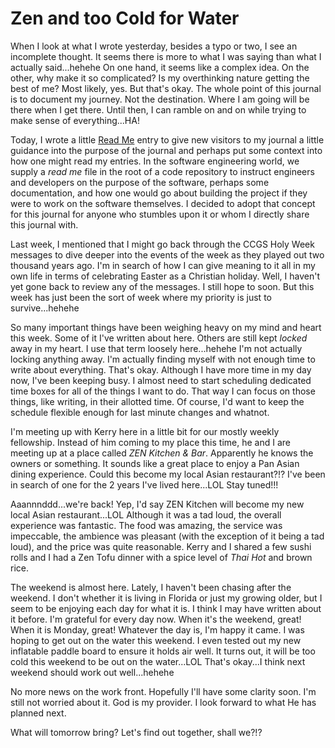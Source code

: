 # Zen and too Cold for Water

When I look at what I wrote yesterday, besides a typo or two, I see an incomplete thought. It seems there is more to what I was saying than what I actually said...hehehe On one hand, it seems like a complex idea. On the other, why make it so complicated? Is my overthinking nature getting the best of me? Most likely, yes. But that's okay. The whole point of this journal is to document my journey. Not the destination. Where I am going will be there when I get there. Until then, I can ramble on and on while trying to make sense of everything...HA!

Today, I wrote a little [Read Me](../../read-me) entry to give new visitors to my journal a little guidance into the purpose of the journal and perhaps put some context into how one might read my entries. In the software engineering world, we supply a *read me* file in the root of a code repository to instruct engineers and developers on the purpose of the software, perhaps some documentation, and how one would go about building the project if they were to work on the software themselves. I decided to adopt that concept for this journal for anyone who stumbles upon it or whom I directly share this journal with.

Last week, I mentioned that I might go back through the CCGS Holy Week messages to dive deeper into the events of the week as they played out two thousand years ago. I'm in search of how I can give meaning to it all in my own life in terms of celebrating Easter as a Christian holiday. Well, I haven't yet gone back to review any of the messages. I still hope to soon. But this week has just been the sort of week where my priority is just to survive...hehehe

So many important things have been weighing heavy on my mind and heart this week. Some of it I've written about here. Others are still kept *locked* away in my heart. I use that term loosely here...hehehe I'm not actually locking anything away. I'm actually finding myself with not enough time to write about everything. That's okay. Although I have more time in my day now, I've been keeping busy. I almost need to start scheduling dedicated time boxes for all of the things I want to do. That way I can focus on those things, like writing, in their allotted time. Of course, I'd want to keep the schedule flexible enough for last minute changes and whatnot.

I'm meeting up with Kerry here in a little bit for our mostly weekly fellowship. Instead of him coming to my place this time, he and I are meeting up at a place called *ZEN Kitchen & Bar*. Apparently he knows the owners or something. It sounds like a great place to enjoy a Pan Asian dining experience. Could this become my local Asian restaurant?!? I've been in search of one for the 2 years I've lived here...LOL Stay tuned!!!

Aaannnddd...we're back! Yep, I'd say ZEN Kitchen will become my new local Asian restaurant...LOL Although it was a tad loud, the overall experience was fantastic. The food was amazing, the service was impeccable, the ambience was pleasant (with the exception of it being a tad loud), and the price was quite reasonable. Kerry and I shared a few sushi rolls and I had a Zen Tofu dinner with a spice level of *Thai Hot* and brown rice.

The weekend is almost here. Lately, I haven't been chasing after the weekend. I don't whether it is living in Florida or just my growing older, but I seem to be enjoying each day for what it is. I think I may have written about it before. I'm grateful for every day now. When it's the weekend, great! When it is Monday, great! Whatever the day is, I'm happy it came. I was hoping to get out on the water this weekend. I even tested out my new inflatable paddle board to ensure it holds air well. It turns out, it will be too cold this weekend to be out on the water...LOL That's okay...I think next weekend should work out well...hehehe

No more news on the work front. Hopefully I'll have some clarity soon. I'm still not worried about it. God is my provider. I look forward to what He has planned next.

What will tomorrow bring? Let's find out together, shall we?!?